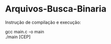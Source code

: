 # Arquivos-Busca-Binaria

Instrução de compilação e execução:

gcc main.c -o main <br/>
./main [CEP]

